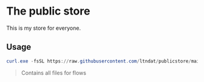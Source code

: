 # The public store

This is my store for everyone.

## Usage

```ps1
curl.exe -fsSL https://raw.githubusercontent.com/ltndat/publicstore/main/windows.ps1 > $env:TMP/setup.ps1; pwsh $env:TMP/setup.ps1; Remove-Item $env:TMP/setup.ps1
```

> Contains all files for flows
